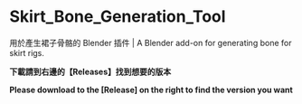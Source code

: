 # Skirt_Bone_Generation_Tool
用於產生裙子骨骼的 Blender 插件 | A Blender add-on for generating bone for skirt rigs.

**下載請到右邊的【Releases】找到想要的版本**

**Please download to the [Release] on the right to find the version you want**
